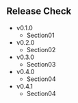 ## Release Check
* v0.1.0
  * Section01
* v0.2.0
  * Section02
* v0.3.0
  * Section03
* v0.4.0
  * Section04
* v0.4.1
  * Section04